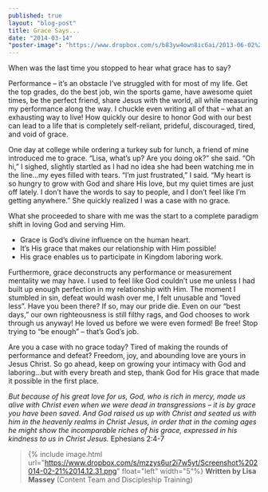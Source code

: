 ```yaml
---
published: true
layout: "blog-post"
title: Grace Says...
date: "2014-03-14"
"poster-image": "https://www.dropbox.com/s/b83yw4own8ic6ai/2013-06-02%2017.55.50%20copy.jpg"
---
```


When was the last time you stopped to hear what grace has to say?

Performance – it’s an obstacle I’ve struggled with for most of my life.  Get the top grades, do the best job, win the sports game, have awesome quiet times, be the perfect friend, share Jesus with the world, all while measuring my performance along the way.  I chuckle even writing all of that – what an exhausting way to live!  How quickly our desire to honor God with our best can lead to a life that is completely self-reliant, prideful, discouraged, tired, and void of grace.

One day at college while ordering a turkey sub for lunch, a friend of mine introduced me to grace.  “Lisa, what’s up?  Are you doing ok?” she said.  “Oh hi,” I sighed, slightly startled as I had no idea she had been watching me in the line…my eyes filled with tears.  “I’m just frustrated,” I said.  “My heart is so hungry to grow with God and share His love, but my quiet times are just off lately.  I don’t have the words to say to people, and I don’t feel like I’m getting anywhere.”  She quickly realized I was a case with no grace.

What she proceeded to share with me was the start to a complete paradigm shift in loving God and serving Him.
- Grace is God’s divine influence on the human heart.
- It’s His grace that makes our relationship with Him possible!
- His grace enables us to participate in Kingdom laboring work.

Furthermore, grace deconstructs any performance or measurement mentality we may have.  I used to feel like God couldn’t use me unless I had built up enough perfection in my relationship with Him.  The moment I stumbled in sin, defeat would wash over me, I felt unusable and “loved less”.  Have you been there?  If so, may our pride die.  Even on our “best days,” our own righteousness is still filthy rags, and God chooses to work through us anyway!  He loved us before we were even formed!  Be free!  Stop trying to “be enough” – that’s God’s job.  

Are you a case with no grace today?  Tired of making the rounds of performance and defeat?  Freedom, joy, and abounding love are yours in Jesus Christ.  So go ahead, keep on growing your intimacy with God and laboring…but with every breath and step, thank God for His grace that made it possible in the first place.

*But because of his great love for us, God, who is rich in mercy, made us alive with Christ even when we were dead in transgressions – it is by grace you have been saved.  And God raised us up with Christ and seated us with him in the heavenly realms in Christ Jesus, in order that in the coming ages he might show the incomparable riches of his grace, expressed in his kindness to us in Christ Jesus.* Ephesians 2:4-7

>{% include image.html url="https://www.dropbox.com/s/mzzys6ur2i7w5yt/Screenshot%202014-02-21%2014.12.31.png" float="left" width="5"%} **Written by Lisa Massey** (Content Team and Discipleship Training)